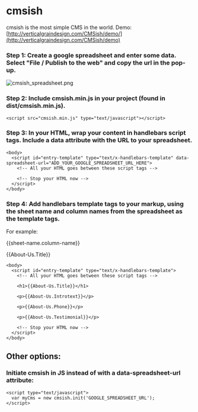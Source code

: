 # cmsish

cmsish is the most simple CMS in the world. Demo: [http://verticalgraindesign.com/CMSish/demo/](http://verticalgraindesign.com/CMSish/demo)


### Step 1: Create a google spreadsheet and enter some data. Select "File / Publish to the web" and copy the url in the pop-up.

![cmsish_spreadsheet.png](https://s21.postimg.org/yowwjl2qf/cmsish_spreadsheet.png)


### Step 2: Include cmsish.min.js in your project (found in dist/cmsish.min.js).
```
<script src="cmsish.min.js" type="text/javascript"></script>
```


### Step 3: In your HTML, wrap your content in handlebars script tags. Include a data attribute with the URL to your spreadsheet.
```
<body>
  <script id="entry-template" type="text/x-handlebars-template" data-spreadsheet-url="ADD_YOUR_GOOGLE_SPREADSHEET_URL_HERE">
    <!-- All your HTML goes between these script tags -->

    <!-- Stop your HTML now -->
  </script>
</body>
```


### Step 4: Add handlebars template tags to your markup, using the sheet name and column names from the spreadsheet as the template tags.

For example: 

{{sheet-name.column-name}}

{{About-Us.Title}}

```
<body>
  <script id="entry-template" type="text/x-handlebars-template">
    <!-- All your HTML goes between these script tags -->

    <h1>{{About-Us.Title}}</h1>
    
    <p>{{About-Us.Introtext}}</p>
    
    <p>{{About-Us.Phone}}</p>
    
    <p>{{About-Us.Testimonial}}</p>

    <!-- Stop your HTML now -->
  </script>
</body>
```



## Other options:

### Initiate cmsish in JS instead of with a data-spreadsheet-url attribute:
```
<script type="text/javascript">
  var myCms = new cmsish.init('GOOGLE_SPREADSHEET_URL');
</script>
```